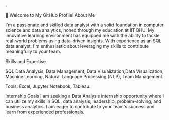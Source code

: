 :

👋 Welcome to My GitHub Profile!
About Me

I'm a passionate and skilled data analyst with a solid foundation in computer science and data analytics, honed through my education at IIT BHU. My innovative learning environment has equipped me with the ability to tackle real-world problems using data-driven insights. With experience as an SQL data analyst, I'm enthusiastic about leveraging my skills to contribute meaningfully to your team.



Skills and Expertise

SQL Data Analysis, Data Management, Data Visualization,Data Visualization, Machine Learning, Natural Language Processing (NLP), Team Management.

Tools: Excel, Jupyter Notebook, Tableau.


Internship Goals
I am seeking a Data Analysis internship opportunity where I can utilize my skills in SQL, data analysis, leadership, problem-solving, and business analytics. I am eager to contribute to your team's success and learn from experienced professionals.

